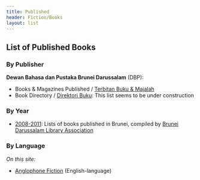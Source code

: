 ```yaml
---
title: Published
header: Fiction/Books
layout: list
---
```


## List of Published Books

### By Publisher

**Dewan Bahasa dan Pustaka Brunei Darussalam** (DBP):

* Books & Magazines Published / [Terbitan Buku & Majalah](http://gerbangbahasa.gov.bn/PORTAL/LIST.ASPX?I=15)
* Book Directory / [Direktori Buku](http://gerbangbahasa.gov.bn/PORTAL/PageLink.aspx?c=1287&layout=0&pid=520?I=521): This list seems to be under construction

### By Year

* [2008-2011](https://bruneilibraryassociation.wordpress.com/brunei-books/): Lists of books published in Brunei, compiled by [Brunei Darussalam Library Association](https://bruneilibraryassociation.wordpress.com/)

### By Language

_On this site:_

* [Anglophone Fiction](lists/fiction-anglophone.html) (English-language)